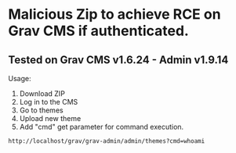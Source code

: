 # Malicious Zip to achieve RCE on Grav CMS if authenticated.

## Tested on Grav CMS v1.6.24 - Admin v1.9.14 

Usage:
1. Download ZIP
2. Log in to the CMS
3. Go to themes
4. Upload new theme
5. Add "cmd" get parameter for command execution.

`http://localhost/grav/grav-admin/admin/themes?cmd=whoami`
